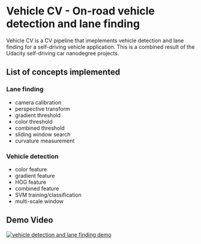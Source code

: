 # Vehicle CV - On-road vehicle detection and lane finding

Vehicle CV is a CV pipeline that imeplements vehicle detection and lane finding for a self-driving vehicle application.
This is a combined result of the Udacity self-driving car nanodegree projects.

## List of concepts implemented

### Lane finding
- camera calibration
- perspective transform
- gradient threshold
- color threshold
- combined threshold
- sliding window search
- curvature measurement

### Vehicle detection
- color feature
- gradient feature
- HOG feature
- combined feature
- SVM training/classification
- multi-scale window

## Demo Video

[![vehicle detection and lane finding demo](https://user-images.githubusercontent.com/1572847/27546321-519d025c-5a47-11e7-87ac-271836b8395d.png)](https://youtu.be/U6_qEX1-v4Y)

